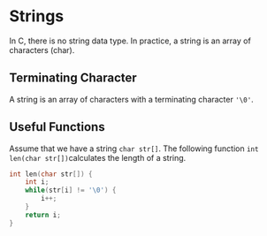 # Strings

In C, there is no string data type. In practice, a string is an array of characters (char). 

## Terminating Character

A string is an array of characters with a terminating character ```'\0'```.

## Useful Functions

Assume that we have a string ```char str[]```. The following function ```int len(char str[])```calculates the length of a string. 
``` c
int len(char str[]) {
    int i;
    while(str[i] != '\0') {
        i++;
    }
    return i;
}
```